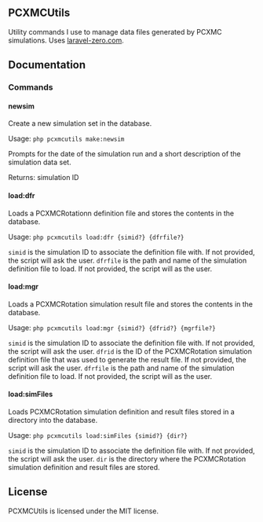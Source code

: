 ## PCXMCUtils
Utility commands I use to manage data files generated by PCXMC simulations.  Uses [laravel-zero.com](https://laravel-zero.com/).

## Documentation
### Commands
#### newsim
Create a new simulation set in the database.

Usage: `php pcxmcutils make:newsim`

Prompts for the date of the simulation run and a short description of the simulation data set.

Returns: simulation ID

#### load:dfr
Loads a PCXMCRotationn definition file and stores the contents in the database.

Usage: `php pcxmcutils load:dfr {simid?} {dfrfile?}`

`simid` is the simulation ID to associate the definition file with.  If not provided, the script will ask the user.
`dfrfile` is the path and name of the simulation definition file to load.  If not provided, the script will as the user.

#### load:mgr
Loads a PCXMCRotation simulation result file and stores the contents in the database.

Usage: `php pcxmcutils load:mgr {simid?} {dfrid?} {mgrfile?}`

`simid` is the simulation ID to associate the definition file with.  If not provided, the script will ask the user.
`dfrid` is the ID of the PCXMCRotation simulation definition file that was used to generate the result file.  If not provided, the script will ask the user.
`dfrfile` is the path and name of the simulation definition file to load.  If not provided, the script will as the user.

#### load:simFiles
Loads PCXMCRotation simulation definition and result files stored in a directory into the database.

Usage: `php pcxmcutils load:simFiles {simid?} {dir?}`

`simid` is the simulation ID to associate the definition file with.  If not provided, the script will ask the user.
`dir` is the directory where the PCXMCRotation simulation definition and result files are stored.

## License

PCXMCUtils is licensed under the MIT license.
